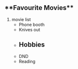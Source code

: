 <h2>**Favourite Movies**</h2> 
<ol>
<li>movie list <ul>
<li>Phone booth</li>
<li>Knives out</li>
<li>

<h2>Hobbies</h2>
<li>DND</li>
<li>Reading</li>



